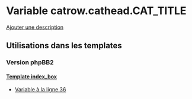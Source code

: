 # Variable catrow.cathead.CAT_TITLE
[Ajouter une description](https://fa-tvars.appspot.com/var/catrow.cathead.CAT_TITLE)

## Utilisations dans les templates

### Version phpBB2

#### [Template index_box](subsilver/index_box.md)
* [Variable &agrave; la ligne 36](../subsilver/index_box.tpl#L36)